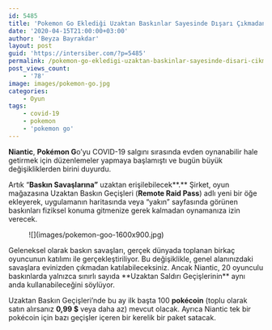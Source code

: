 ```yaml
---
id: 5485
title: 'Pokemon Go Eklediği Uzaktan Baskınlar Sayesinde Dışarı Çıkmadan Oynama İmkanı Sağlıyor'
date: '2020-04-15T21:00:00+03:00'
author: 'Beyza Bayrakdar'
layout: post
guid: 'https://intersiber.com/?p=5485'
permalink: /pokemon-go-ekledigi-uzaktan-baskinlar-sayesinde-disari-cikmadan-oynama-imkani-sagliyor/
post_views_count:
    - '78'
image: images/pokemon-go.jpg
categories:
    - Oyun
tags:
    - covid-19
    - pokemon
    - 'pokemon go'
---
```


**Niantic**, **Pokémon G**o’yu COVID-19 salgını sırasında evden oynanabilir hale getirmek için düzenlemeler yapmaya başlamıştı ve bugün büyük değişikliklerden birini duyurdu.

Artık “**Baskın Savaşlarına”** uzaktan erişilebilecek**.** Şirket, oyun mağazasına Uzaktan Baskın Geçişleri (**Remote Raid Pass**) adlı yeni bir öğe ekleyerek, uygulamanın haritasında veya “yakın” sayfasında görünen baskınları fiziksel konuma gitmenize gerek kalmadan oynamanıza izin verecek.

<figure class="wp-block-image size-large">![](images/pokemon-goo-1600x900.jpg)</figure>Geleneksel olarak baskın savaşları, gerçek dünyada toplanan birkaç oyuncunun katılımı ile gerçekleştiriliyor. Bu değişiklikle, genel alanınızdaki savaşlara evinizden çıkmadan katılabileceksiniz. Ancak Niantic, 20 oyunculu baskınlarda yalnızca sınırlı sayıda **Uzaktan Saldırı Geçişlerinin** aynı anda kullanabileceğini söylüyor.

Uzaktan Baskın Geçişleri’nde bu ay ilk başta 100 **pokécoin** (toplu olarak satın alırsanız **0,99 $** veya daha az) mevcut olacak. Ayrıca Niantic tek bir pokécoin için bazı geçişler içeren bir kerelik bir paket satacak.